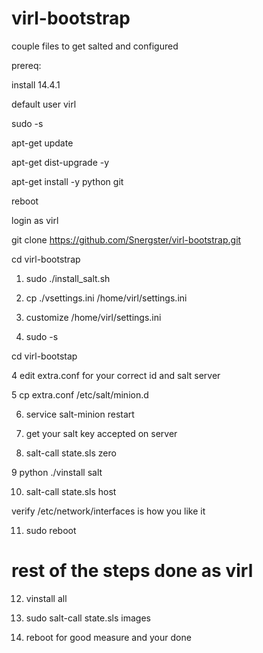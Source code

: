 virl-bootstrap
==============

couple files to get salted and configured

prereq: 

install 14.4.1

default user virl

sudo -s

apt-get update

apt-get dist-upgrade -y

apt-get install -y python git

reboot

login as virl

git clone https://github.com/Snergster/virl-bootstrap.git

cd virl-bootstrap

1. sudo ./install_salt.sh

2. cp ./vsettings.ini /home/virl/settings.ini

3. customize /home/virl/settings.ini

3. sudo -s

cd virl-bootstap

4 edit extra.conf for your correct id and salt server

5 cp extra.conf /etc/salt/minion.d

6. service salt-minion restart

7. get your salt key accepted on server

8. salt-call state.sls zero

9 python ./vinstall salt

10. salt-call state.sls host

verify /etc/network/interfaces is how you like it

11. sudo reboot

# rest of the steps done as virl

12. vinstall all

13. sudo salt-call state.sls images

14. reboot for good measure and your done
